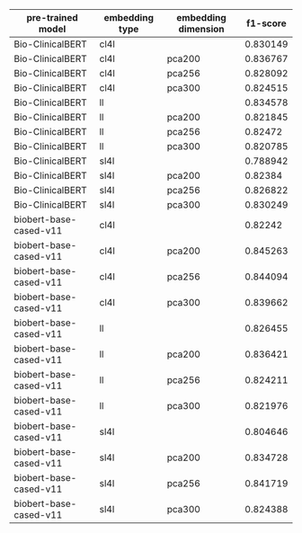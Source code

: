 | pre-trained model      | embedding type   | embedding dimension   |   f1-score |
|------------------------|------------------|-----------------------|------------|
| Bio-ClinicalBERT       | cl4l             |                       |   0.830149 |
| Bio-ClinicalBERT       | cl4l             | pca200                |   0.836767 |
| Bio-ClinicalBERT       | cl4l             | pca256                |   0.828092 |
| Bio-ClinicalBERT       | cl4l             | pca300                |   0.824515 |
| Bio-ClinicalBERT       | ll               |                       |   0.834578 |
| Bio-ClinicalBERT       | ll               | pca200                |   0.821845 |
| Bio-ClinicalBERT       | ll               | pca256                |   0.82472  |
| Bio-ClinicalBERT       | ll               | pca300                |   0.820785 |
| Bio-ClinicalBERT       | sl4l             |                       |   0.788942 |
| Bio-ClinicalBERT       | sl4l             | pca200                |   0.82384  |
| Bio-ClinicalBERT       | sl4l             | pca256                |   0.826822 |
| Bio-ClinicalBERT       | sl4l             | pca300                |   0.830249 |
| biobert-base-cased-v11 | cl4l             |                       |   0.82242  |
| biobert-base-cased-v11 | cl4l             | pca200                |   0.845263 |
| biobert-base-cased-v11 | cl4l             | pca256                |   0.844094 |
| biobert-base-cased-v11 | cl4l             | pca300                |   0.839662 |
| biobert-base-cased-v11 | ll               |                       |   0.826455 |
| biobert-base-cased-v11 | ll               | pca200                |   0.836421 |
| biobert-base-cased-v11 | ll               | pca256                |   0.824211 |
| biobert-base-cased-v11 | ll               | pca300                |   0.821976 |
| biobert-base-cased-v11 | sl4l             |                       |   0.804646 |
| biobert-base-cased-v11 | sl4l             | pca200                |   0.834728 |
| biobert-base-cased-v11 | sl4l             | pca256                |   0.841719 |
| biobert-base-cased-v11 | sl4l             | pca300                |   0.824388 |